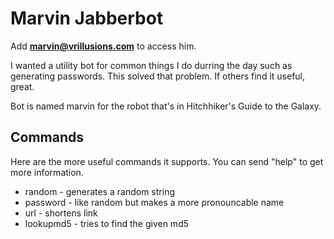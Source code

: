 # Marvin Jabberbot

Add **marvin@vrillusions.com** to access him.

I wanted a utility bot for common things I do durring the day such as generating passwords.  This solved that problem.  If others find it useful, great.

Bot is named marvin for the robot that's in Hitchhiker's Guide to the Galaxy.

## Commands

Here are the more useful commands it supports. You can send "help" to get more information.

- random - generates a random string
- password - like random but makes a more pronouncable name
- url - shortens link
- lookupmd5 - tries to find the given md5
